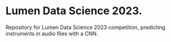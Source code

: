 # Lumen Data Science 2023.

Repository for Lumen Data Science 2023 competition, predicting instruments in audio files with a CNN.
